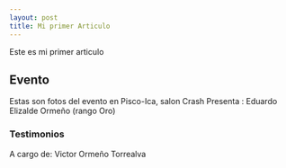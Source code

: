 ```yaml
---
layout: post
title: Mi primer Articulo
---
```


Este es mi primer articulo

## Evento
Estas son fotos del evento en Pisco-Ica, salon Crash
Presenta : Eduardo Elizalde Ormeño (rango Oro)

### Testimonios
A cargo de: Victor Ormeño Torrealva
